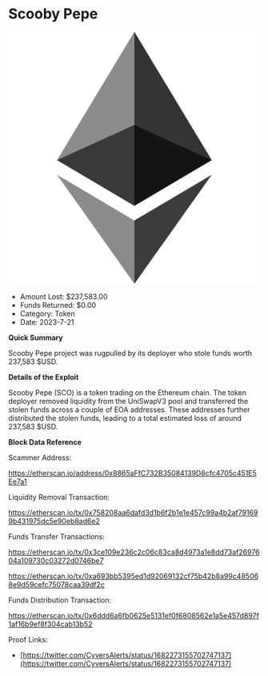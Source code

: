 # Scooby Pepe
![Scooby Pepe](/rektimages/Scooby-Pepe-Rugpull.png)
- Amount Lost: $237,583.00
- Funds Returned: $0.00
- Category: Token
- Date: 2023-7-21

**Quick Summary**

Scooby Pepe project was rugpulled by its deployer who stole funds worth 237,583 $USD.

  


 **Details of the Exploit**

Scooby Pepe (SCO) is a token trading on the Ethereum chain. The token deployer removed liquidity from the UniSwapV3 pool and transferred the stolen funds across a couple of EOA addresses. These addresses further distributed the stolen funds, leading to a total estimated loss of around 237,583 $USD. 

  


 **Block Data Reference**

Scammer Address:

https://etherscan.io/address/0x8865aFfC732B35084139D8cfc4705c451E5Ee7a1

  


Liquidity Removal Transaction:

https://etherscan.io/tx/0x758208aa6dafd3d1b6f2b1e1e457c99a4b2af791699b431975dc5e90eb8ad6e2

  


Funds Transfer Transactions:

https://etherscan.io/tx/0x3ce109e236c2c06c83ca8d4973a1e8dd73af2697604a109730c03272d0746be7

https://etherscan.io/tx/0xa693bb5395ed1d92069132cf75b42b8a99c485068e9d59cefc75078caa39df2c

  


Funds Distribution Transaction:

https://etherscan.io/tx/0x6ddd6a6fb0625e5131ef0f6808562e1a5e457d897f1af16b9ef8f304cab13b52


Proof Links:
- [https://twitter.com/CyversAlerts/status/1682273155702747137](https://twitter.com/CyversAlerts/status/1682273155702747137)


